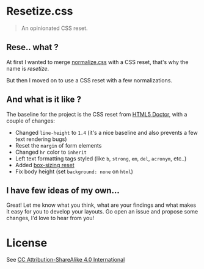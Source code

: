 # Resetize.css

> An opinionated CSS reset.

## Rese.. what ?

At first I wanted to merge [normalize.css](http://necolas.github.io/normalize.css/) with a CSS reset, that's why the name is _resetize_.

But then I moved on to use a CSS reset with a few normalizations.

## And what is it like ?

The baseline for the project is the CSS reset from [HTML5 Doctor](http://html5doctor.com/), with a couple of changes:

- Changed `line-height` to `1.4` (it's a nice baseline and also prevents a few text rendering bugs)
- Reset the `margin` of form elements
- Changed `hr` color to `inherit`
- Left text formatting tags styled (like `b`, `strong`, `em`, `del`, `acronym`, etc..)
- Added [box-sizing reset](http://www.paulirish.com/2012/box-sizing-border-box-ftw/)
- Fix body height (set `background: none` on `html`)

## I have few ideas of my own...

Great! Let me know what you think, what are your findings and what makes it easy for you to develop your layouts. Go open an issue and propose some changes, I'd love to hear from you!

# License

See [CC Attribution-ShareAlike 4.0 International](http://creativecommons.org/licenses/by-sa/4.0/deed.en_US)
